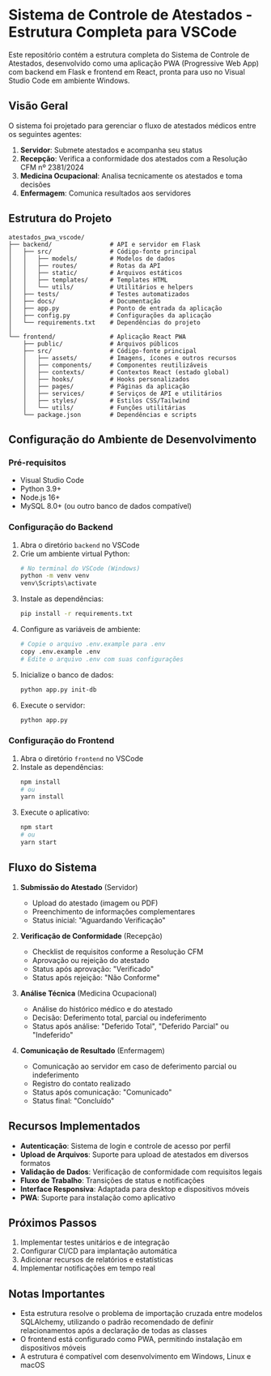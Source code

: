 # Sistema de Controle de Atestados - Estrutura Completa para VSCode

Este repositório contém a estrutura completa do Sistema de Controle de Atestados, desenvolvido como uma aplicação PWA (Progressive Web App) com backend em Flask e frontend em React, pronta para uso no Visual Studio Code em ambiente Windows.

## Visão Geral

O sistema foi projetado para gerenciar o fluxo de atestados médicos entre os seguintes agentes:

1. **Servidor**: Submete atestados e acompanha seu status
2. **Recepção**: Verifica a conformidade dos atestados com a Resolução CFM nº 2381/2024
3. **Medicina Ocupacional**: Analisa tecnicamente os atestados e toma decisões
4. **Enfermagem**: Comunica resultados aos servidores

## Estrutura do Projeto

```
atestados_pwa_vscode/
├── backend/                # API e servidor em Flask
│   ├── src/                # Código-fonte principal
│   │   ├── models/         # Modelos de dados
│   │   ├── routes/         # Rotas da API
│   │   ├── static/         # Arquivos estáticos
│   │   ├── templates/      # Templates HTML
│   │   └── utils/          # Utilitários e helpers
│   ├── tests/              # Testes automatizados
│   ├── docs/               # Documentação
│   ├── app.py              # Ponto de entrada da aplicação
│   ├── config.py           # Configurações da aplicação
│   └── requirements.txt    # Dependências do projeto
│
└── frontend/               # Aplicação React PWA
    ├── public/             # Arquivos públicos
    ├── src/                # Código-fonte principal
    │   ├── assets/         # Imagens, ícones e outros recursos
    │   ├── components/     # Componentes reutilizáveis
    │   ├── contexts/       # Contextos React (estado global)
    │   ├── hooks/          # Hooks personalizados
    │   ├── pages/          # Páginas da aplicação
    │   ├── services/       # Serviços de API e utilitários
    │   ├── styles/         # Estilos CSS/Tailwind
    │   └── utils/          # Funções utilitárias
    └── package.json        # Dependências e scripts
```

## Configuração do Ambiente de Desenvolvimento

### Pré-requisitos

- Visual Studio Code
- Python 3.9+
- Node.js 16+
- MySQL 8.0+ (ou outro banco de dados compatível)

### Configuração do Backend

1. Abra o diretório `backend` no VSCode
2. Crie um ambiente virtual Python:
   ```bash
   # No terminal do VSCode (Windows)
   python -m venv venv
   venv\Scripts\activate
   ```
3. Instale as dependências:
   ```bash
   pip install -r requirements.txt
   ```
4. Configure as variáveis de ambiente:
   ```bash
   # Copie o arquivo .env.example para .env
   copy .env.example .env
   # Edite o arquivo .env com suas configurações
   ```
5. Inicialize o banco de dados:
   ```bash
   python app.py init-db
   ```
6. Execute o servidor:
   ```bash
   python app.py
   ```

### Configuração do Frontend

1. Abra o diretório `frontend` no VSCode
2. Instale as dependências:
   ```bash
   npm install
   # ou
   yarn install
   ```
3. Execute o aplicativo:
   ```bash
   npm start
   # ou
   yarn start
   ```

## Fluxo do Sistema

1. **Submissão do Atestado** (Servidor)
   - Upload do atestado (imagem ou PDF)
   - Preenchimento de informações complementares
   - Status inicial: "Aguardando Verificação"

2. **Verificação de Conformidade** (Recepção)
   - Checklist de requisitos conforme a Resolução CFM
   - Aprovação ou rejeição do atestado
   - Status após aprovação: "Verificado"
   - Status após rejeição: "Não Conforme"

3. **Análise Técnica** (Medicina Ocupacional)
   - Análise do histórico médico e do atestado
   - Decisão: Deferimento total, parcial ou indeferimento
   - Status após análise: "Deferido Total", "Deferido Parcial" ou "Indeferido"

4. **Comunicação de Resultado** (Enfermagem)
   - Comunicação ao servidor em caso de deferimento parcial ou indeferimento
   - Registro do contato realizado
   - Status após comunicação: "Comunicado"
   - Status final: "Concluído"

## Recursos Implementados

- **Autenticação**: Sistema de login e controle de acesso por perfil
- **Upload de Arquivos**: Suporte para upload de atestados em diversos formatos
- **Validação de Dados**: Verificação de conformidade com requisitos legais
- **Fluxo de Trabalho**: Transições de status e notificações
- **Interface Responsiva**: Adaptada para desktop e dispositivos móveis
- **PWA**: Suporte para instalação como aplicativo

## Próximos Passos

1. Implementar testes unitários e de integração
2. Configurar CI/CD para implantação automática
3. Adicionar recursos de relatórios e estatísticas
4. Implementar notificações em tempo real

## Notas Importantes

- Esta estrutura resolve o problema de importação cruzada entre modelos SQLAlchemy, utilizando o padrão recomendado de definir relacionamentos após a declaração de todas as classes
- O frontend está configurado como PWA, permitindo instalação em dispositivos móveis
- A estrutura é compatível com desenvolvimento em Windows, Linux e macOS
